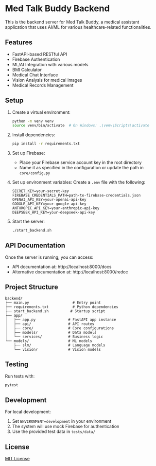 # Med Talk Buddy Backend

This is the backend server for Med Talk Buddy, a medical assistant application that uses AI/ML for various healthcare-related functionalities.

## Features

- FastAPI-based RESTful API
- Firebase Authentication
- ML/AI Integration with various models
- BMI Calculator
- Medical Chat Interface
- Vision Analysis for medical images
- Medical Records Management

## Setup

1. Create a virtual environment:
   ```bash
   python -m venv venv
   source venv/bin/activate  # On Windows: .\venv\Scripts\activate
   ```

2. Install dependencies:
   ```bash
   pip install -r requirements.txt
   ```

3. Set up Firebase:
   - Place your Firebase service account key in the root directory
   - Name it as specified in the configuration or update the path in `core/config.py`

4. Set up environment variables:
   Create a `.env` file with the following:
   ```
   SECRET_KEY=your-secret-key
   FIREBASE_CREDENTIALS_PATH=path-to-firebase-credentials.json
   OPENAI_API_KEY=your-openai-api-key
   GOOGLE_API_KEY=your-google-api-key
   ANTHROPIC_API_KEY=your-anthropic-api-key
   DEEPSEEK_API_KEY=your-deepseek-api-key
   ```

5. Start the server:
   ```bash
   ./start_backend.sh
   ```

## API Documentation

Once the server is running, you can access:
- API documentation at: http://localhost:8000/docs
- Alternative documentation at: http://localhost:8000/redoc

## Project Structure

```
backend/
├── main.py                    # Entry point
├── requirements.txt           # Python dependencies
├── start_backend.sh          # Startup script
├── app/
│   ├── app.py               # FastAPI app instance
│   ├── api/                 # API routes
│   ├── core/                # Core configurations
│   ├── models/              # Data models
│   └── services/            # Business logic
└── models/                  # ML models
    ├── slm/                 # Language models
    └── vision/              # Vision models
```

## Testing

Run tests with:
```bash
pytest
```

## Development

For local development:
1. Set `ENVIRONMENT=development` in your environment
2. The system will use mock Firebase for authentication
3. Use the provided test data in `tests/data/`

## License

[MIT License](LICENSE)
